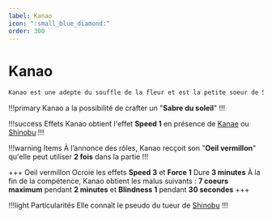 ```yaml
---
label: Kanao
icon: ":small_blue_diamond:"
order: 300
---
```


# Kanao

```txt
Kanao est une adepte du souffle de la fleur et est la petite soeur de Shinobu et Kanae
```

!!!primary
Kanao a la possibilité de crafter un "**Sabre du soleil**"
!!!

!!!success Effets
Kanao  obtient l'effet **Speed 1** en présence de [Kanae](./kanae) ou [Shinobu](./shinobu)
!!!

!!!warning Items
À l’annonce des rôles, Kanao recçoit son "**Oeil vermillon**" qu'elle peut utiliser **2 fois** dans la partie
!!!

+++ Oeil vermillon
Ocroie les effets **Speed 3** et **Force 1**
Dure **3 minutes**
À la fin de la compétence, Kanao obtient les malus suivants : **7 coeurs maximum** pendant **2 minutes** et **Blindness 1** pendant **30 secondes**
+++

!!!light Particularités
Elle connaît le pseudo du tueur de [Shinobu](./shinobu)
!!!
